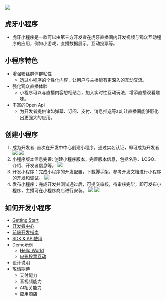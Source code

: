 ![](https://v-cms-img.huya.com/huya/hy-ext/logo.png)

## 虎牙小程序
* 虎牙小程序是一款可以由第三方开发者在虎牙直播间内开发视频与观众互动程序的应用，例如小游戏，直播数据展示，互动投票等。

## 小程序特色
* 增强粉丝群体群粘性
    * 透过小程序的个性化内容，让用户与主播能有更深入的互动交流。
* 强化观众直播体验
    * 小程序可以与直播内容想相结合，加入实时性互动玩法，增添直播观看趣味。
* 丰富的Open Api
    * 为开发者提供诸如弹幕、订阅、支付、消息推送等api,让直播间能够孵化出更强大的应用。

## 创建小程序

1. 成为开发者: 首次在开发中中心创建小程序，通过实名认证，即可成为开发者
![](https://v-cms-img.huya.com/huya/hy-ext/new1.png)
![](https://v-cms-img.huya.com/huya/hy-ext/new2.png)
2. 小程序版本信息完善: 创建小程序版本，完善版本信息，包括名称、LOGO、介绍、开发者信息等。
![](https://v-cms-img.huya.com/huya/hy-ext/new3.png)
3. 开发小程序：完成小程序的开发配置，下载脚手架，参考开发文档进行小程序的开发和调试。
![](https://v-cms-img.huya.com/huya/hy-ext/new4.png)
4. 发布小程序：完成开发并测试通过后，可提交审核，待审核完毕，即可发布小程序，主播可在小程序商店进行安装。
![](https://v-cms-img.huya.com/huya/hy-ext/new7.png)
![](https://v-cms-img.huya.com/huya/hy-ext/new6.png)
## 如何开发小程序
* [Getting Start](http://iosdevtips.co/post/121756573323/ios-9-xcode-7-http-connect-server-error)
* [开发者中心](http://iosdevtips.co/post/121756573323/ios-9-xcode-7-http-connect-server-error)
* [前端开发指南](http://iosdevtips.co/post/121756573323/ios-9-xcode-7-http-connect-server-error)
* [SDK & API使用](http://iosdevtips.co/post/121756573323/ios-9-xcode-7-http-connect-server-error)
* Demo示例
    * [Hello World](http://iosdevtips.co/post/121756573323/ios-9-xcode-7-http-connect-server-error)
    * [电影投票互动](http://iosdevtips.co/post/121756573323/ios-9-xcode-7-http-connect-server-error)
* 设计说明 
* 敬请期待
    * 支付能力
    * 音视频能力
    * AI相关能力
    * 应用商店
